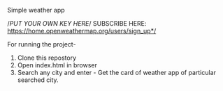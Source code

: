 Simple weather app

/*PUT YOUR OWN KEY HERE*/
SUBSCRIBE HERE: https://home.openweathermap.org/users/sign_up*/

For running the project-
1. Clone this repostory
2. Open index.html in browser
3. Search any city and enter - Get the card of weather app of particular searched city.